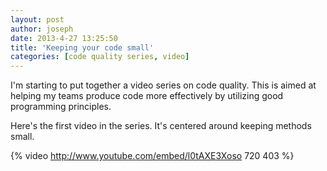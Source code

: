 ```yaml
---
layout: post
author: joseph
date: 2013-4-27 13:25:50
title: 'Keeping your code small'
categories: [code quality series, video]
---
```


I'm starting to put together a video series on code quality. This is aimed at helping my teams produce code more effectively by utilizing good programming principles.
<!-- more -->

Here's the first video in the series. It's centered around keeping methods small.

{% video http://www.youtube.com/embed/l0tAXE3Xoso 720 403 %}